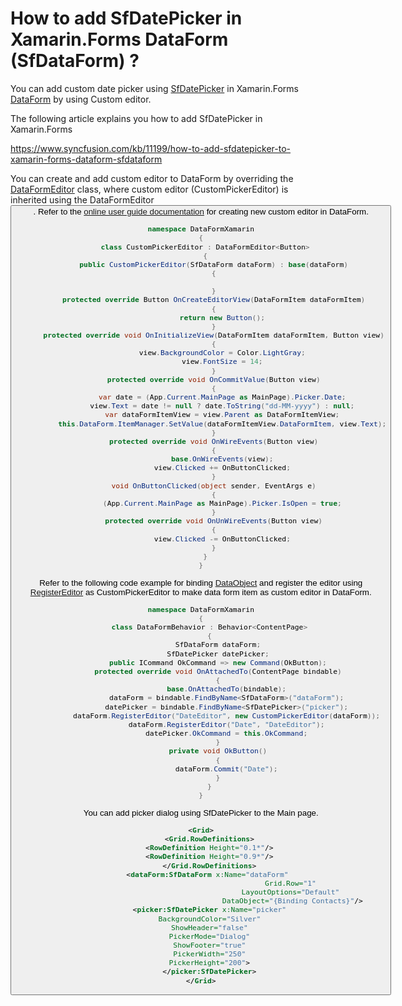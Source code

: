 # How to add SfDatePicker in Xamarin.Forms DataForm (SfDataForm) ?

You can add custom date picker using [SfDatePicker](https://help.syncfusion.com/xamarin/datepicker/overview?_ga=2.80486035.589794553.1583728862-1204678185.1570168583) in Xamarin.Forms [DataForm](https://help.syncfusion.com/cr/cref_files/xamarin/Syncfusion.SfDataForm.XForms~Syncfusion.XForms.DataForm.SfDataForm.html?_ga=2.80486035.589794553.1583728862-1204678185.1570168583) by using Custom editor.

The following article explains you how to add SfDatePicker in Xamarin.Forms

https://www.syncfusion.com/kb/11199/how-to-add-sfdatepicker-to-xamarin-forms-dataform-sfdataform

You can create and add custom editor to DataForm by overriding the [DataFormEditor](https://help.syncfusion.com/cr/cref_files/xamarin/Syncfusion.SfDataForm.XForms~Syncfusion.XForms.DataForm.Editors.DataFormEditor%601.html?_ga=2.121854735.589794553.1583728862-1204678185.1570168583) class, where custom editor (CustomPickerEditor) is inherited using the DataFormEditor<Button>. Refer to the [online user guide documentation](https://help.syncfusion.com/xamarin/sfdataform/editors?_ga=2.121854735.589794553.1583728862-1204678185.1570168583#custom-editor) for creating new custom editor in DataForm.
  
  ``` c#
  namespace DataFormXamarin
{
    class CustomPickerEditor : DataFormEditor<Button>
    {
        public CustomPickerEditor(SfDataForm dataForm) : base(dataForm)
        {
 
        }
        protected override Button OnCreateEditorView(DataFormItem dataFormItem)
        {
            return new Button();
        }
        protected override void OnInitializeView(DataFormItem dataFormItem, Button view)
        {
            view.BackgroundColor = Color.LightGray;
            view.FontSize = 14;
        }
        protected override void OnCommitValue(Button view)
        {
            var date = (App.Current.MainPage as MainPage).Picker.Date;
            view.Text = date != null ? date.ToString("dd-MM-yyyy") : null;
            var dataFormItemView = view.Parent as DataFormItemView;
            this.DataForm.ItemManager.SetValue(dataFormItemView.DataFormItem, view.Text);
        }
        protected override void OnWireEvents(Button view)
        {
            base.OnWireEvents(view);
            view.Clicked += OnButtonClicked;
        }
        void OnButtonClicked(object sender, EventArgs e)
        {
            (App.Current.MainPage as MainPage).Picker.IsOpen = true;
        }
        protected override void OnUnWireEvents(Button view)
        {
            view.Clicked -= OnButtonClicked;
        }
    }
}
  ```
Refer to the following code example for binding [DataObject](https://help.syncfusion.com/xamarin-android/sfdataform/getting-started?_ga=2.89985439.589794553.1583728862-1204678185.1570168583#setting-data-object) and register the editor using [RegisterEditor](https://help.syncfusion.com/cr/cref_files/xamarin-android/Syncfusion.SfDataForm.Android~Syncfusion.Android.DataForm.SfDataForm~RegisterEditor.html?_ga=2.89985439.589794553.1583728862-1204678185.1570168583) as CustomPickerEditor to make data form item as custom editor in DataForm.

``` c#
namespace DataFormXamarin
{
    class DataFormBehavior : Behavior<ContentPage>
    {
        SfDataForm dataForm;
        SfDatePicker datePicker;
        public ICommand OkCommand => new Command(OkButton);
        protected override void OnAttachedTo(ContentPage bindable)
        {
            base.OnAttachedTo(bindable);
            dataForm = bindable.FindByName<SfDataForm>("dataForm");
            datePicker = bindable.FindByName<SfDatePicker>("picker");
            dataForm.RegisterEditor("DateEditor", new CustomPickerEditor(dataForm));
            dataForm.RegisterEditor("Date", "DateEditor");
            datePicker.OkCommand = this.OkCommand;
        }
        private void OkButton()
        {
            dataForm.Commit("Date");
        }
    }
}
```
You can add picker dialog using SfDatePicker to the Main page.
``` xml
<Grid>
    <Grid.RowDefinitions>
    <RowDefinition Height="0.1*"/>
    <RowDefinition Height="0.9*"/>
    </Grid.RowDefinitions>
    <dataForm:SfDataForm x:Name="dataForm" 
                                           Grid.Row="1" 
                                           LayoutOptions="Default" 
                                           DataObject="{Binding Contacts}"/>
    <picker:SfDatePicker x:Name="picker"
    BackgroundColor="Silver"
    ShowHeader="false"
    PickerMode="Dialog"
    ShowFooter="true"
    PickerWidth="250"
    PickerHeight="200">
    </picker:SfDatePicker>
</Grid>
```
